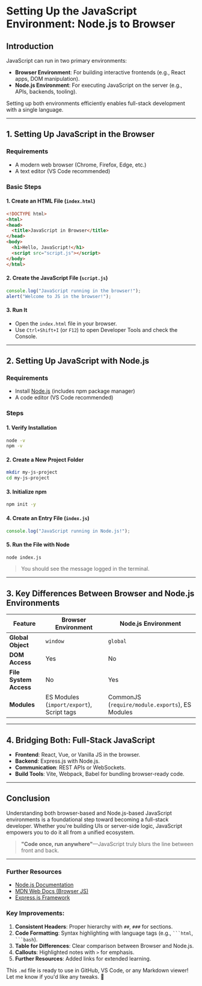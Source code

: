 
# Setting Up the JavaScript Environment: Node.js to Browser

## Introduction

JavaScript can run in two primary environments:

- **Browser Environment**: For building interactive frontends (e.g., React apps, DOM manipulation).
- **Node.js Environment**: For executing JavaScript on the server (e.g., APIs, backends, tooling).

Setting up both environments efficiently enables full-stack development with a single language.

---

## 1. Setting Up JavaScript in the Browser

### Requirements
- A modern web browser (Chrome, Firefox, Edge, etc.)
- A text editor (VS Code recommended)

### Basic Steps

#### 1. Create an HTML File (`index.html`)
```html
<!DOCTYPE html>
<html>
<head>
  <title>JavaScript in Browser</title>
</head>
<body>
  <h1>Hello, JavaScript!</h1>
  <script src="script.js"></script>
</body>
</html>
```

#### 2. Create the JavaScript File (`script.js`)
```javascript
console.log("JavaScript running in the browser!");
alert("Welcome to JS in the browser!");
```

#### 3. Run It
- Open the `index.html` file in your browser.
- Use `Ctrl+Shift+I` (or `F12`) to open Developer Tools and check the Console.

---

## 2. Setting Up JavaScript with Node.js

### Requirements
- Install [Node.js](https://nodejs.org/) (includes npm package manager)
- A code editor (VS Code recommended)

### Steps

#### 1. Verify Installation
```bash
node -v
npm -v
```

#### 2. Create a New Project Folder
```bash
mkdir my-js-project
cd my-js-project
```

#### 3. Initialize npm
```bash
npm init -y
```

#### 4. Create an Entry File (`index.js`)
```javascript
console.log("JavaScript running in Node.js!");
```

#### 5. Run the File with Node
```bash
node index.js
```
> You should see the message logged in the terminal.

---

## 3. Key Differences Between Browser and Node.js Environments

| Feature               | Browser Environment           | Node.js Environment          |
|-----------------------|-------------------------------|-------------------------------|
| **Global Object**     | `window`                     | `global`                     |
| **DOM Access**        | Yes                          | No                           |
| **File System Access**| No                           | Yes                          |
| **Modules**           | ES Modules (`import/export`), Script tags | CommonJS (`require/module.exports`), ES Modules |

---

## 4. Bridging Both: Full-Stack JavaScript

- **Frontend**: React, Vue, or Vanilla JS in the browser.
- **Backend**: Express.js with Node.js.
- **Communication**: REST APIs or WebSockets.
- **Build Tools**: Vite, Webpack, Babel for bundling browser-ready code.

---

## Conclusion

Understanding both browser-based and Node.js-based JavaScript environments is a foundational step toward becoming a full-stack developer. Whether you're building UIs or server-side logic, JavaScript empowers you to do it all from a unified ecosystem.

> **"Code once, run anywhere"**—JavaScript truly blurs the line between front and back.

---

### Further Resources
- [Node.js Documentation](https://nodejs.org/en/docs/)
- [MDN Web Docs (Browser JS)](https://developer.mozilla.org/en-US/docs/Web/JavaScript)
- [Express.js Framework](https://expressjs.com/)

### Key Improvements:
1. **Consistent Headers**: Proper hierarchy with `##`, `###` for sections.
2. **Code Formatting**: Syntax highlighting with language tags (e.g., ` ```html `, ` ```bash `).
3. **Table for Differences**: Clear comparison between Browser and Node.js.
4. **Callouts**: Highlighted notes with `>` for emphasis.
5. **Further Resources**: Added links for extended learning.

This `.md` file is ready to use in GitHub, VS Code, or any Markdown viewer! Let me know if you'd like any tweaks. 🚀